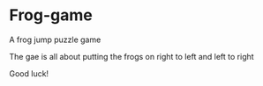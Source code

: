 # Frog-game
A frog jump puzzle game

The gae is all about putting the frogs on right to left and left to right

Good luck!
